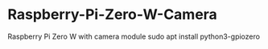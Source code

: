 # Raspberry-Pi-Zero-W-Camera
Raspberry Pi Zero W with camera module
sudo apt install python3-gpiozero
